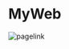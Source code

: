 # MyWeb
![pagelink](https://github.com/user-attachments/assets/f5c48270-b5b5-4b65-a080-4dfb2989fd15)
